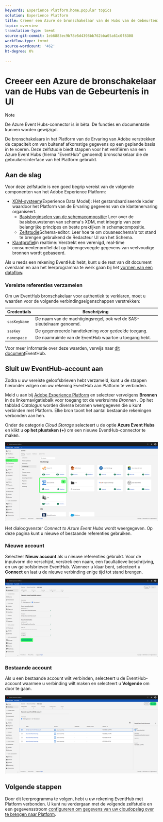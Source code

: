 ```yaml
---
keywords: Experience Platform;home;popular topics
solution: Experience Platform
title: Creeer een Azure de bronschakelaar van de Hubs van de Gebeurtenis in UI
topic: overview
translation-type: tm+mt
source-git-commit: 1eb6883ec9b78e5d4398bb762bba05a61c0f8308
workflow-type: tm+mt
source-wordcount: '462'
ht-degree: 0%

---
```



# Creeer een Azure de bronschakelaar van de Hubs van de Gebeurtenis in UI

>[!NOTE]
> De Azure Event Hubs-connector is in bèta. De functies en documentatie kunnen worden gewijzigd.

De bronschakelaars in het Platform van de Ervaring van Adobe verstrekken de capaciteit om van buitenaf afkomstige gegevens op een geplande basis in te voeren. Deze zelfstudie biedt stappen voor het verifiëren van een Azure Event Hubs (hierna &quot;EventHub&quot; genoemd) bronschakelaar die de gebruikersinterface van het Platform gebruikt.

## Aan de slag

Voor deze zelfstudie is een goed begrip vereist van de volgende componenten van het Adobe Experience Platform:

- [XDM-systeem](../../../../../xdm/home.md)(Experience Data Model): Het gestandaardiseerde kader waardoor het Platform van de Ervaring gegevens van de klantenervaring organiseert.
   - [Basisbeginselen van de schemacompositie](../../../../../xdm/schema/composition.md): Leer over de basisbouwstenen van schema&#39;s XDM, met inbegrip van zeer belangrijke principes en beste praktijken in schemacompositie.
   - [Zelfstudie](../../../../../xdm/tutorials/create-schema-ui.md)Schema-editor: Leer hoe te om douaneschema&#39;s tot stand te brengen gebruikend de Redacteur UI van het Schema.
- [Klantprofiel](../../../../../profile/home.md)in realtime: Verstrekt een verenigd, real-time consumentenprofiel dat op bijeengevoegde gegevens van veelvoudige bronnen wordt gebaseerd.

Als u reeds een rekening EventHub hebt, kunt u de rest van dit document overslaan en aan het leerprogramma te werk gaan bij het [vormen van een dataflow](../../dataflow/streaming/cloud-storage.md).

### Vereiste referenties verzamelen

Om uw EventHub bronschakelaar voor authentiek te verklaren, moet u waarden voor de volgende verbindingseigenschappen verstrekken:

| Credentials | Beschrijving |
| ---------- | ----------- |
| `sasKeyName` | De naam van de machtigingsregel, ook wel de SAS-sleutelnaam genoemd. |
| `sasKey` | De gegenereerde handtekening voor gedeelde toegang. |
| `namespace` | De naamruimte van de EventHub waartoe u toegang hebt. |

Voor meer informatie over deze waarden, verwijs naar [dit document](https://docs.microsoft.com/en-us/azure/event-hubs/authenticate-shared-access-signature)EventHub.

## Sluit uw EventHub-account aan

Zodra u uw vereiste geloofsbrieven hebt verzameld, kunt u de stappen hieronder volgen om uw rekening EventHub aan Platform te verbinden.

Meld u aan bij [Adobe Experience Platform](https://platform.adobe.com) en selecteer vervolgens **Bronnen** in de linkernavigatiebalk voor toegang tot de werkruimte *Bronnen* . Op het tabblad *Catalogus* worden diverse bronnen weergegeven die u kunt verbinden met Platform. Elke bron toont het aantal bestaande rekeningen verbonden aan hen.

Onder de categorie *Cloud Storage* selecteert u de optie **Azure Event Hubs** en klikt u **op het plusteken (+)** om een nieuwe EventHub-connector te maken.

![](../../../../images/tutorials/create/eventhub/catalog.png)

Het dialoogvenster *Connect to Azure Event Hubs* wordt weergegeven. Op deze pagina kunt u nieuwe of bestaande referenties gebruiken.

### Nieuwe account

Selecteer **Nieuw account** als u nieuwe referenties gebruikt. Voor de inputvorm die verschijnt, verstrek een naam, een facultatieve beschrijving, en uw geloofsbrieven EventHub. Wanneer u klaar bent, selecteert u **Connect** en laat u de nieuwe verbinding enige tijd tot stand brengen.

![](../../../../images/tutorials/create/eventhub/new.png)

### Bestaande account

Als u een bestaande account wilt verbinden, selecteert u de EventHub-account waarmee u verbinding wilt maken en selecteert u **Volgende** om door te gaan.

![](../../../../images/tutorials/create/eventhub/existing.png)

## Volgende stappen

Door dit leerprogramma te volgen, hebt u uw rekening EventHub met Platform verbonden. U kunt nu verdergaan met de volgende zelfstudie en een gegevensstroom [configureren om gegevens van uw cloudopslag over te brengen naar Platform](../../dataflow/streaming/cloud-storage.md).